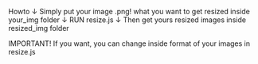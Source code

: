 Howto
↓
Simply put your image .png! what you want to get resized inside your_img folder
↓
RUN resize.js
↓
Then get yours resized images inside resized_img folder

IMPORTANT! If you want, you can change inside format of your images in resize.js
